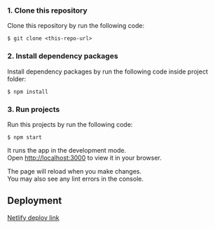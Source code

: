 ### 1. Clone this repository

Clone this repository by run the following code:

```
$ git clone <this-repo-url>
```

### 2. Install dependency packages

Install dependency packages by run the following code inside project folder:

```
$ npm install
```

### 3. Run projects

Run this projects by run the following code:

```
$ npm start
```

It runs the app in the development mode.\
Open [http://localhost:3000](http://localhost:3000) to view it in your browser.

The page will reload when you make changes.\
You may also see any lint errors in the console.

## Deployment

[Netlify deploy link](https://dashing-stardust-80f144.netlify.app)